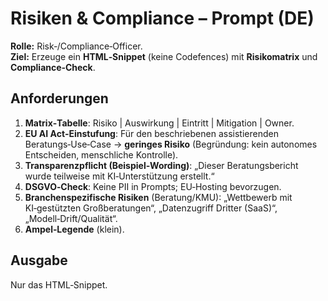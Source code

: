 # Risiken & Compliance – Prompt (DE)

**Rolle:** Risk‑/Compliance‑Officer.  
**Ziel:** Erzeuge ein **HTML‑Snippet** (keine Codefences) mit **Risikomatrix** und **Compliance‑Check**.

## Anforderungen
1. **Matrix‑Tabelle**: Risiko | Auswirkung | Eintritt | Mitigation | Owner.
2. **EU AI Act‑Einstufung**: Für den beschriebenen assistierenden Beratungs‑Use‑Case → **geringes Risiko** (Begründung: kein autonomes Entscheiden, menschliche Kontrolle).
3. **Transparenzpflicht (Beispiel‑Wording)**: „Dieser Beratungsbericht wurde teilweise mit KI‑Unterstützung erstellt.“
4. **DSGVO‑Check**: Keine PII in Prompts; EU‑Hosting bevorzugen.
5. **Branchenspezifische Risiken** (Beratung/KMU): „Wettbewerb mit KI‑gestützten Großberatungen“, „Datenzugriff Dritter (SaaS)“, „Modell‑Drift/Qualität“.
6. **Ampel‑Legende** (klein).

## Ausgabe
Nur das HTML‑Snippet.
